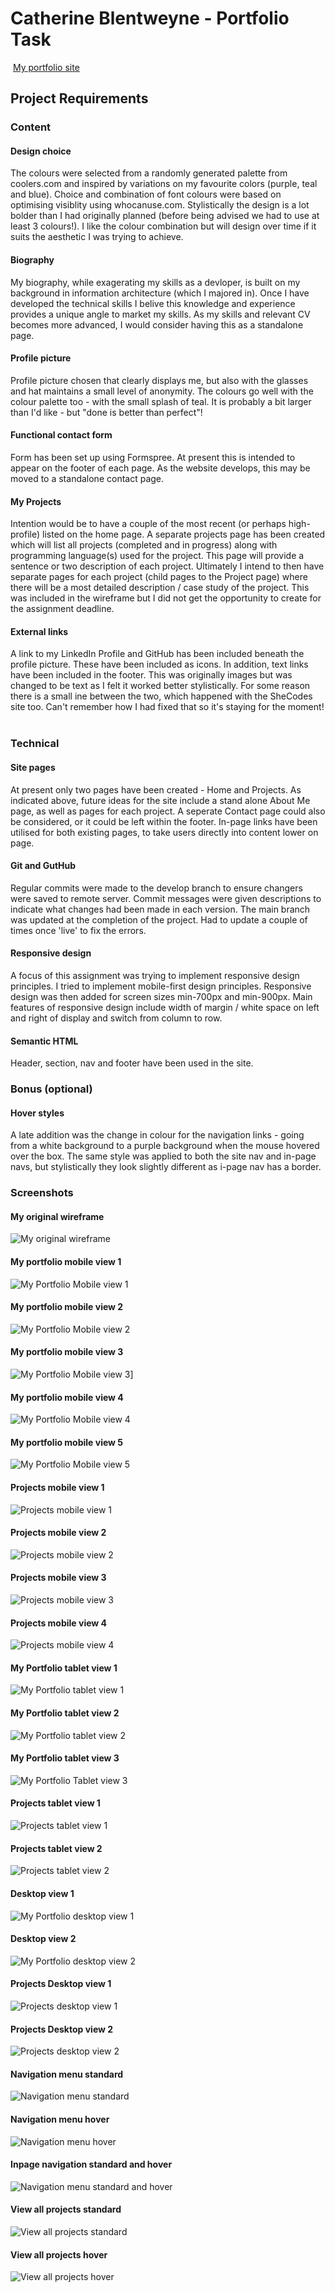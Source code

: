 #  Catherine Blentweyne - Portfolio Task
​
[My portfolio site](https://cathodert.github.io)
​
## Project Requirements

### Content
#### Design choice
The colours were selected from a randomly generated palette from coolers.com and inspired by variations on my favourite colors (purple, teal and blue). Choice and combination of font colours were based on optimising visiblity using whocanuse.com. 
Stylistically the design is a lot bolder than I had originally planned (before being advised we had to use at least 3 colours!). I like the colour combination but will design over time if it suits the aesthetic I was trying to achieve.

#### Biography
My biography, while exagerating my skills as a devloper, is built on my background in information architecture (which I majored in). Once I have developed the technical skills I belive this knowledge and experience provides a unique angle to market my skills. 
As my skills and relevant CV becomes more advanced, I would consider having this as a standalone page.

#### Profile picture
Profile picture chosen that clearly displays me, but also with the glasses and hat maintains a small level of anonymity. The colours go well with the colour palette too - with the small splash of teal. It is probably a bit larger than I'd like - but "done is better than perfect"!

#### Functional contact form
Form has been set up using Formspree.
At present this is intended to appear on the footer of each page. As the website develops, this may be moved to a standalone contact page.

#### My Projects
Intention would be to have a couple of the most recent (or perhaps high-profile) listed on the home page. A separate projects page has been created which will list all projects (completed and in progress) along with programming language(s) used for the project. This page will provide a sentence or two description of each project. Ultimately I intend to then have separate pages for each project (child pages to the Project page) where there will be a most detailed description / case study of the project. This was included in the wireframe but I did not get the opportunity to create for the assignment deadline.

#### External links
A link to my LinkedIn Profile and GitHub has been included beneath the profile picture. These have been included as icons. In addition, text links have been included in the footer. This was originally images but was changed to be text as I felt it worked better stylistically.
For some reason there is a  small ine between the two, which happened with the SheCodes site too. Can't remember how I had fixed that so it's staying for the moment!
​
### Technical
#### Site pages
At present only two pages have been created - Home and Projects. As indicated above, future ideas for the site include a stand alone About Me page, as well as pages for each project. A seperate Contact page could also be considered, or it could be left within the footer.
In-page links have been utilised for both existing pages, to take users directly into content lower on page.

#### Git and GutHub
Regular commits were made to the develop branch to ensure changers were saved to remote server. Commit messages were given descriptions to indicate what changes had been made in each version.
The main branch was updated at the completion of the project. Had to update a couple of times once 'live' to fix the errors.

#### Responsive design
A focus of this assignment was trying to implement responsive design principles. I tried to implement mobile-first design principles. Responsive design was then added for screen sizes min-700px and min-900px. Main features of responsive design include width of margin / white space on left and right of display and switch from column to row.

#### Semantic HTML
Header, section, nav and footer have been used in the site. 

### Bonus (optional)
#### Hover styles
A late addition was the change in colour for the navigation links - going from a white background to a purple background when the mouse hovered over the box. The same style was applied to both the site nav and in-page navs, but stylistically they look slightly different as i-page nav has a border.
​
### Screenshots
#### My original wireframe
![My original wireframe](https://github.com/cathodert/cathodert.github.io/blob/main/screenshots/Wireframe_Figma.png)

#### My portfolio mobile view 1
![My Portfolio Mobile view 1](https://github.com/cathodert/cathodert.github.io/blob/main/screenshots/My-Portfolio_mobile1.png)
#### My portfolio mobile view 2
![My Portfolio Mobile view 2](https://github.com/cathodert/cathodert.github.io/blob/main/screenshots/My-Portfolio_mobile2.png)
#### My portfolio mobile view 3
![My Portfolio Mobile view 3](https://github.com/cathodert/cathodert.github.io/blob/main/screenshots/My-Portfolio_mobile3.png)]
#### My portfolio mobile view 4
![My Portfolio Mobile view 4](https://github.com/cathodert/cathodert.github.io/blob/main/screenshots/My-Portfolio_mobile4.png)
#### My portfolio mobile view 5
![My Portfolio Mobile view 5](https://github.com/cathodert/cathodert.github.io/blob/main/screenshots/My-Portfolio_mobile5.png)
#### Projects mobile view 1
![Projects mobile view 1](https://github.com/cathodert/cathodert.github.io/blob/main/screenshots/Projects_Mobile1.png)
#### Projects mobile view 2
![Projects mobile view 2](https://github.com/cathodert/cathodert.github.io/blob/main/screenshots/Projects_Mobile2.png)
#### Projects mobile view 3
![Projects mobile view 3](https://github.com/cathodert/cathodert.github.io/blob/main/screenshots/Projects_Mobile3.png)
#### Projects mobile view 4
![Projects mobile view 4](https://github.com/cathodert/cathodert.github.io/blob/main/screenshots/Projects_Mobile4.png)

#### My Portfolio tablet view 1
![My Portfolio tablet view 1](https://github.com/cathodert/cathodert.github.io/blob/main/screenshots/My-Portfolio_tablet1.png)
#### My Portfolio tablet view 2
![My Portfolio tablet view 2](https://github.com/cathodert/cathodert.github.io/blob/main/screenshots/My-Portfolio_tablet2.png)
#### My Portfolio tablet view 3
![My Portfolio Tablet view 3](https://github.com/cathodert/cathodert.github.io/blob/main/screenshots/My-Portfolio_tablet3.png)

#### Projects tablet view 1
![Projects tablet view 1](https://github.com/cathodert/cathodert.github.io/blob/main/screenshots/Projects_Tablet1.png)
#### Projects tablet view 2
![Projects tablet view 2](https://github.com/cathodert/cathodert.github.io/blob/main/screenshots/Projects_Tablet2.png)

#### Desktop view 1
![My Portfolio desktop view 1](https://github.com/cathodert/cathodert.github.io/blob/main/screenshots/My-Portfolio_desktop1.png)
#### Desktop view 2
![My Portfolio desktop view 2](https://github.com/cathodert/cathodert.github.io/blob/main/screenshots/My-Portfolio_desktop2.png)

#### Projects Desktop view 1
![Projects desktop view 1](https://github.com/cathodert/cathodert.github.io/blob/main/screenshots/Projects_Desktop1.png)
#### Projects Desktop view 2
![Projects desktop view 2](https://github.com/cathodert/cathodert.github.io/blob/main/screenshots/Projects_Desktop2.png)


#### Navigation menu standard
![Navigation menu standard](https://github.com/cathodert/cathodert.github.io/blob/main/screenshots/NavMenu_standard.jpeg)
#### Navigation menu hover
![Navigation menu hover](https://github.com/cathodert/cathodert.github.io/blob/main/screenshots/NavMenu_hover.jpeg)
#### Inpage navigation standard and hover
![Navigation menu standard and hover](https://github.com/cathodert/cathodert.github.io/blob/main/screenshots/InpageNav_hover.jpeg)
#### View all projects standard
![View all projects standard](https://github.com/cathodert/cathodert.github.io/blob/main/screenshots/ViewAllProjects_standard.jpeg)
#### View all projects hover
![View all projects hover](https://github.com/cathodert/cathodert.github.io/blob/main/screenshots/ViewAllProjects_hover.jpeg)
